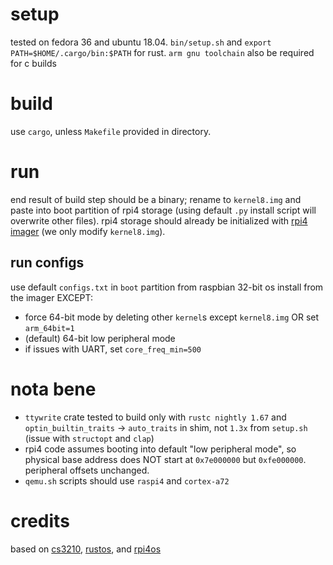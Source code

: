 # setup
tested on fedora 36 and ubuntu 18.04. `bin/setup.sh` and `export PATH=$HOME/.cargo/bin:$PATH` for rust. `arm gnu toolchain` also be required for c builds

# build 
use `cargo`, unless `Makefile` provided in directory. 

# run 
end result of build step should be a binary; rename to `kernel8.img` and paste into boot partition of rpi4 storage (using default `.py` install script will overwrite other files). rpi4 storage should already be initialized with [rpi4 imager](https://www.raspberrypi.com/software/) (we only modify `kernel8.img`).

## run configs
use default `configs.txt` in `boot` partition from raspbian 32-bit os install from the imager EXCEPT:
- force 64-bit mode by deleting other `kernel`s except `kernel8.img` OR set `arm_64bit=1`
- (default) 64-bit low peripheral mode
- if issues with UART, set `core_freq_min=500` 

# nota bene
- `ttywrite` crate tested to build only with `rustc nightly 1.67` and `optin_builtin_traits` -> `auto_traits` in shim, not `1.3x` from `setup.sh` (issue with `structopt` and `clap`) 
- rpi4 code assumes booting into default "low peripheral mode", so physical base address does NOT start at `0x7e000000` but `0xfe000000`. peripheral offsets unchanged.
- `qemu.sh` scripts should use `raspi4` and `cortex-a72`

# credits
based on [cs3210](https://github.com/sslab-gatech/cs3210-rustos-public), [rustos](https://github.com/phil-opp/blog_os), and [rpi4os](https://github.com/isometimes/rpi4-osdev)